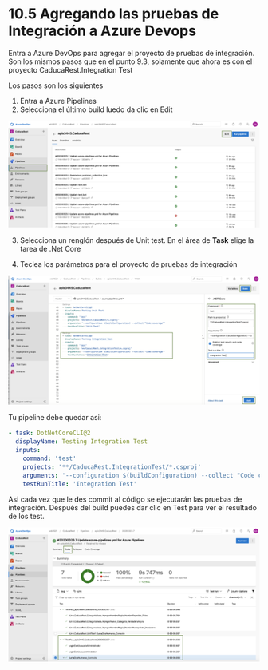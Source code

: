 # 10.5 Agregando las pruebas de Integración a Azure Devops

Entra a Azure DevOps para agregar el proyecto de pruebas de integración. Son los mismos pasos que en el punto 9.3, solamente que ahora es con el proyecto CaducaRest.Integration Test

Los pasos son los siguientes

1. Entra a Azure Pipelines
2. Selecciona el último build luedo da clic en Edit

![](../.gitbook/assets/image%20%28349%29.png)

3. Selecciona un renglón después de Unit test. En el área de **Task** elige la tarea de .Net Core

4. Teclea los parámetros para el proyecto de pruebas de integración

![](../.gitbook/assets/image%20%28324%29.png)

Tu pipeline debe quedar asi:

```yaml
- task: DotNetCoreCLI@2
  displayName: Testing Integration Test
  inputs:
    command: 'test'
    projects: '**/CaducaRest.IntegrationTest/*.csproj'
    arguments: '--configuration $(buildConfiguration) --collect "Code coverage"'
    testRunTitle: 'Integration Test'
```

Asi cada vez que le des commit al código se ejecutarán las pruebas de integración. Después del build puedes dar clic en Test para ver el resultado de los test.

![](../.gitbook/assets/image%20%28426%29.png)



